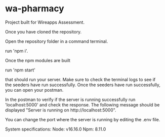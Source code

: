 # wa-pharmacy

Project built for Wireapps Assessment.

Once you have cloned the repository.

Open the repository folder in a command terminal.

run 'npm i'.

Once the npm modules are built

run 'npm start'

that should run your server.
Make sure to check the terminal logs to see if the seeders have run successfully.
Once the seeders have run successfully, you can open your postman.

In the postman to verify if the server is running successfully run 'localhost:5000' and check the response.
The following message should be displayed "Server is running on http://localhost:5000".

You can change the port where the server is running by editing the .env file.

System specifications:
Node: v16.16.0
Npm: 8.11.0
